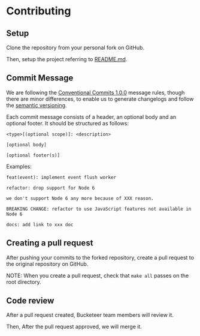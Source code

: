 # Contributing

## Setup

Clone the repository from your personal fork on GitHub.

Then, setup the project referring to [README.md](./README.md).

## Commit Message

We are following the [Conventional Commits 1.0.0](https://www.conventionalcommits.org/en/v1.0.0/) message rules, though there are minor differences, to enable us to generate changelogs and follow the [semantic versioning](https://semver.org/).

Each commit message consists of a header, an optional body and an optional footer. It should be structured as follows:

```
<type>[(optional scope)]: <description>

[optional body]

[optional footer(s)]
```

Examples:

```
feat(event): implement event flush worker
```

```
refactor: drop support for Node 6

we don't support Node 6 any more because of XXX reason.

BREAKING CHANGE: refactor to use JavaScript features not available in Node 6
```

```
docs: add link to xxx doc
```

## Creating a pull request

After pushing your commits to the forked repository, create a pull request to the original repository on GitHub.

NOTE: When you create a pull request, check that `make all` passes on the root directory.

## Code review

After a pull request created, Bucketeer team members will review it.

Then, After the pull request approved, we will merge it.
